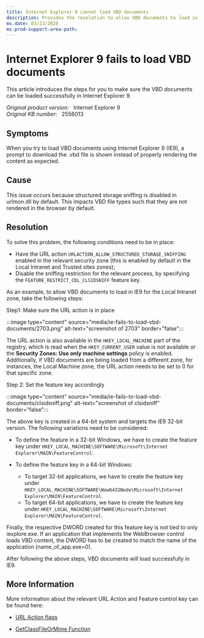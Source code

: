 ```yaml
---
title: Internet Explorer 9 cannot load VBD documents
description: Provides the resolution to allow VBD documents to load in Internet Explorer 9.
ms.date: 03/23/2020
ms.prod-support-area-path:
---
```

# Internet Explorer 9 fails to load VBD documents

This article introduces the steps for you to make sure the VBD documents can be loaded successfully in Internet Explorer 9.

_Original product version:_ &nbsp; Internet Explorer 9  
_Original KB number:_ &nbsp; 2556013

## Symptoms

When you try to load VBD documents using Internet Explorer 9 (IE9), a prompt to download the .vbd file is shown instead of properly rendering the content as expected.

## Cause

This issue occurs because structured storage sniffing is disabled in urlmon.dll by default. This impacts VBD file types such that they are not rendered in the browser by default.

## Resolution

To solve this problem, the following conditions need to be in place:

- Have the URL action `URLACTION_ALLOW_STRUCTURED_STORAGE_SNIFFING` enabled in the relevant security zone (this is enabled by default in the Local Intranet and Trusted sites zones);
- Disable the sniffing restriction for the relevant process, by specifying the `FEATURE_RESTRICT_CDL_CLSIDSNIFF` feature key.

As an example, to allow VBD documents to load in IE9 for the Local Intranet zone, take the following steps:

Step1: Make sure the URL action is in place

:::image type="content" source="media/ie-fails-to-load-vbd-documents/2703.png" alt-text="screenshot of 2703" border="false":::

The URL action is also available in the `HKEY_LOCAL_MACHINE` part of the registry, which is read when the `HKEY_CURRENT_USER` value is not available or the **Security Zones: Use only machine settings** policy is enabled. Additionally, if VBD documents are being loaded from a different zone, for instances, the Local Machine zone, the URL action needs to be set to 0 for that specific zone.

Step 2: Set the feature key accordingly

:::image type="content" source="media/ie-fails-to-load-vbd-documents/clsidsniff.png" alt-text="screenshot of clsidsniff" border="false":::

The above key is created in a 64-bit system and targets the IE9 32-bit version. The following variations need to be considered:

- To define the feature in a 32-bit Windows, we have to create the feature key under `HKEY_LOCAL_MACHINE\SOFTWARE\Microsoft\Internet Explorer\MAIN\FeatureControl`.

- To define the feature key in a 64-bit Windows:
  - To target 32-bit applications, we have to create the feature key under `HKEY_LOCAL_MACHINE\SOFTWARE\Wow6432Node\Microsoft\Internet Explorer\MAIN\FeatureControl`.
  - To target 64-bit applications, we have to create the feature key under `HKEY_LOCAL_MACHINE\SOFTWARE\Microsoft\Internet Explorer\MAIN\FeatureControl`.

 Finally, the respective DWORD created for this feature key is not tied to only iexplore.exe. If an application that implements the WebBrowser control loads VBD content, the DWORD has to be created to match the name of the application (name_of_app.exe=0).

 After following the above steps, VBD documents will load successfully in IE9.

## More Information

More information about the relevant URL Action and Feature control key can be found here:

- [URL Action flags](/previous-versions/windows/internet-explorer/ie-developer/platform-apis/ms537178(v=vs.85))

- [GetClassFileOrMime Function](/previous-versions/windows/internet-explorer/ie-developer/platform-apis/ms775108(v=vs.85))
